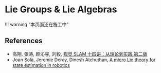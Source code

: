 # Lie Groups & Lie Algebras

!!! warning "本页面还在施工中"

## References

- 高翔, 张涛, 颜沁睿, 刘毅, [视觉 SLAM 十四讲：从理论到实践 第二版](https://github.com/gaoxiang12/slambook)
- Joan Solà, Jeremie Deray, Dinesh Atchuthan, [A micro Lie theory for state estimation in robotics](https://arxiv.org/abs/1812.01537)